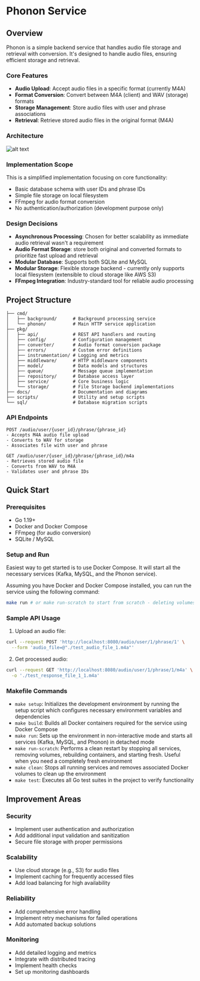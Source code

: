 # Phonon Service

## Overview

Phonon is a simple backend service that handles audio file storage and retrieval with conversion. It's designed to handle audio files, ensuring efficient storage and retrieval.

### Core Features

- **Audio Upload**: Accept audio files in a specific format (currently M4A)
- **Format Conversion**: Convert between M4A (client) and WAV (storage) formats
- **Storage Management**: Store audio files with user and phrase associations
- **Retrieval**: Retrieve stored audio files in the original format (M4A)

### Architecture
![alt text](doc/architecture.png "Title")

### Implementation Scope

This is a simplified implementation focusing on core functionality:

- Basic database schema with user IDs and phrase IDs
- Simple file storage on local filesystem
- FFmpeg for audio format conversion
- No authentication/authorization (development purpose only)

### Design Decisions

- **Asynchronous Processing**: Chosen for better scalability as immediate audio retrieval wasn't a requirement
- **Audio Format Storage**: store both original and converted formats to prioritize fast upload and retrieval
- **Modular Database**: Supports both SQLite and MySQL
- **Modular Storage**: Flexible storage backend - currently only supports local filesystem (extensible to cloud storage like AWS S3)
- **FFmpeg Integration**: Industry-standard tool for reliable audio processing

## Project Structure

```
├── cmd/                 
│   ├── background/      # Background processing service
│   └── phonon/          # Main HTTP service application
├── pkg/                 
│   ├── api/             # REST API handlers and routing
│   ├── config/          # Configuration management
│   ├── converter/       # Audio format conversion package
│   ├── errors/          # Custom error definitions
│   ├── instrumentation/ # Logging and metrics
│   ├── middleware/      # HTTP middleware components
│   ├── model/           # Data models and structures
│   ├── queue/           # Message queue implementation
│   ├── repository/      # Database access layer
│   ├── service/         # Core business logic
│   └── storage/         # File Storage backend implementations
├── docs/                # Documentation and diagrams
├── scripts/             # Utility and setup scripts
└── sql/                 # Database migration scripts
```

### API Endpoints

```
POST /audio/user/{user_id}/phrase/{phrase_id}
- Accepts M4A audio file upload
- Converts to WAV for storage
- Associates file with user and phrase

GET /audio/user/{user_id}/phrase/{phrase_id}/m4a
- Retrieves stored audio file
- Converts from WAV to M4A
- Validates user and phrase IDs
```

## Quick Start

### Prerequisites

- Go 1.19+
- Docker and Docker Compose
- FFmpeg (for audio conversion)
- SQLite / MySQL

### Setup and Run
Easiest way to get started is to use Docker Compose. It will start all the necessary services (Kafka, MySQL, and the Phonon service).

Assuming you have Docker and Docker Compose installed, you can run the service using the following command:

```bash
make run # or make run-scratch to start from scratch - deleting volumes and rebuilding images
```

### Sample API Usage

1. Upload an audio file:
```bash
curl --request POST 'http://localhost:8080/audio/user/1/phrase/1' \
  --form 'audio_file=@"./test_audio_file_1.m4a"'
```

2. Get processed audio:
```bash
curl --request GET 'http://localhost:8080/audio/user/1/phrase/1/m4a' \
  -o './test_response_file_1_1.m4a'
```

### Makefile Commands
- `make setup`: Initializes the development environment by running the setup script which configures necessary environment variables and dependencies
- `make build`: Builds all Docker containers required for the service using Docker Compose
- `make run`: Sets up the environment in non-interactive mode and starts all services (Kafka, MySQL, and Phonon) in detached mode
- `make run-scratch`: Performs a clean restart by stopping all services, removing volumes, rebuilding containers, and starting fresh. Useful when you need a completely fresh environment
- `make clean`: Stops all running services and removes associated Docker volumes to clean up the environment
- `make test`: Executes all Go test suites in the project to verify functionality

## Improvement Areas

### Security
- Implement user authentication and authorization
- Add additional input validation and sanitization
- Secure file storage with proper permissions

### Scalability
- Use cloud storage (e.g., S3) for audio files
- Implement caching for frequently accessed files
- Add load balancing for high availability

### Reliability
- Add comprehensive error handling
- Implement retry mechanisms for failed operations
- Add automated backup solutions

### Monitoring
- Add detailed logging and metrics
- Integrate with distributed tracing
- Implement health checks
- Set up monitoring dashboards